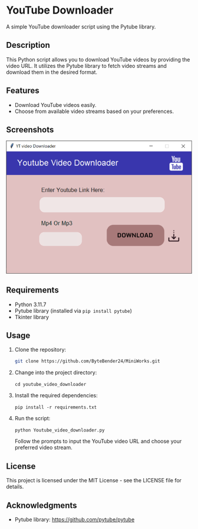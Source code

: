 
# YouTube Downloader

A simple YouTube downloader script using the Pytube library.

## Description

This Python script allows you to download YouTube videos by providing the video URL. It utilizes the Pytube library to fetch video streams and download them in the desired format.

## Features

- Download YouTube videos easily.
- Choose from available video streams based on your preferences.

## Screenshots

![Screenshot](./img/YT_downloader.png)


## Requirements

- Python 3.11.7
- Pytube library (installed via `pip install pytube`)
- Tkinter library

## Usage

1. Clone the repository:

   ```bash
   git clone https://github.com/ByteBender24/MiniWorks.git
   ```
  
2.  Change into the project directory:
    
    `cd youtube_video_downloader` 
    
4.  Install the required dependencies:
    
    `pip install -r requirements.txt` 
    
5.  Run the script:
    
    `python Youtube_video_downloader.py` 
    
    Follow the prompts to input the YouTube video URL and choose your preferred video stream.
    
## License

This project is licensed under the MIT License - see the LICENSE file for details.

## Acknowledgments

-   Pytube library: https://github.com/pytube/pytube